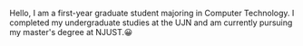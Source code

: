 Hello, I am a first-year graduate student majoring in Computer Technology. I completed my undergraduate studies at the UJN and am currently pursuing my master's degree at NJUST.😀
